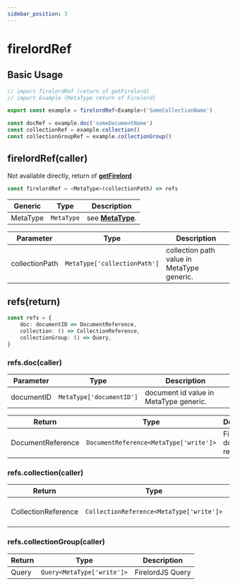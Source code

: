 ```yaml
---
sidebar_position: 3
---
```


# firelordRef

## Basic Usage

```ts
// import firelordRef (return of getFirelord)
// import Example (MetaType return of Firelord)

export const example = firelordRef<Example>('SomeCollectionName')

const docRef = example.doc('someDocumentName')
const collectionRef = example.collection()
const collectionGroupRef = example.collectionGroup()
```

## firelordRef(caller)

Not available directly, return of **[getFirelord](../defineYourType/getFirelord.md)**

```ts
const firelordRef = <MetaType>(collectionPath) => refs
```

| Generic  | Type       | Description                                                    |
| -------- | ---------- | -------------------------------------------------------------- |
| MetaType | `MetaType` | see **[MetaType](../defineYourType/firelord#metatypereturn)**. |

| Parameter      | Type                         | Description                                |
| -------------- | ---------------------------- | ------------------------------------------ |
| collectionPath | `MetaType['collectionPath']` | collection path value in MetaType generic. |

## refs(return)

```ts
const refs = {
	doc: documentID => DocumentReference,
	collection: () => CollectionReference,
	collectionGroup: () => Query,
}
```

### refs.doc(caller)

| Parameter  | Type                     | Description                            |
| ---------- | ------------------------ | -------------------------------------- |
| documentID | `MetaType['documentID']` | document id value in MetaType generic. |

| Return            | Type                                   | Description                   |
| ----------------- | -------------------------------------- | ----------------------------- |
| DocumentReference | `DocumentReference<MetaType['write']>` | FirelordJS document reference |

### refs.collection(caller)

| Return              | Type                                     | Description                     |
| ------------------- | ---------------------------------------- | ------------------------------- |
| CollectionReference | `CollectionReference<MetaType['write']>` | FirelordJS collection reference |

### refs.collectionGroup(caller)

| Return | Type                       | Description      |
| ------ | -------------------------- | ---------------- |
| Query  | `Query<MetaType['write']>` | FirelordJS Query |
